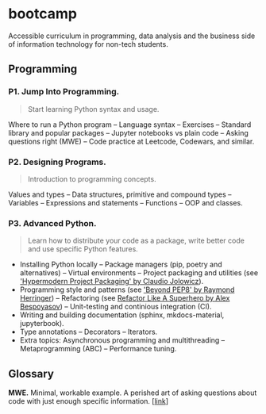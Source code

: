 # bootcamp
Accessible curriculum in programming, data analysis and the business side of information technology for non-tech students.

## Programming

### P1. Jump Into Programming.

> Start learning Python syntax and usage.

Where to run a Python program – Language syntax – Exercises – Standard library and popular packages – Jupyter notebooks vs plain code – Asking questions right (MWE) – Code practice at Leetcode, Codewars, and similar.

### P2. Designing Programs.

> Introduction to programming concepts.

Values and types – Data structures, primitive and compound types – Variables – Expressions and statements – Functions – OOP and classes.

### P3. Advanced Python.

> Learn how to distribute your code as a package, write better code and use specific Python features.

* Installing Python locally – Package managers (pip, poetry and alternatives) – Virtual environments – Project packaging and utilities (see ['Hypermodern Project Packaging' by Claudio Jolowicz](https://cjolowicz.github.io/posts/hypermodern-python-01-setup/)).
* Programming style and patterns (see ['Beyond PEP8' by Raymond Herringer](https://www.youtube.com/watch?v=wf-BqAjZb8M)) – Refactoring (see [Refactor Like A Superhero by Alex Bespoyasov](https://github.com/bespoyasov/refactor-like-a-superhero])) – Unit-testing and continious integration (CI).
* Writing and building documentation (sphinx, mkdocs-material, jupyterbook).
* Type annotations – Decorators – Iterators.
* Extra topics: Asynchronous programming and multithreading – Metaprogramming (ABC) – Performance tuning.

## Glossary

**MWE.** Minimal, workable example. A perished art of asking questions about code with just enough specific information. [[link](https://stackoverflow.com/help/minimal-reproducible-example)]
